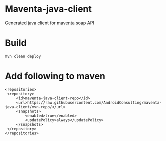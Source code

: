 # Maventa-java-client
Generated java client for maventa soap API

# Build 
    mvn clean deploy

# Add following to maven

    <repositories>
     <repository>
         <id>maventa-java-client-repo</id>
         <url>https://raw.githubusercontent.com/AndroidConsulting/maventa-java-client/mvn-repo/</url>
         <snapshots>
             <enabled>true</enabled>
             <updatePolicy>always</updatePolicy>
         </snapshots>
     </repository>
    </repositories>
